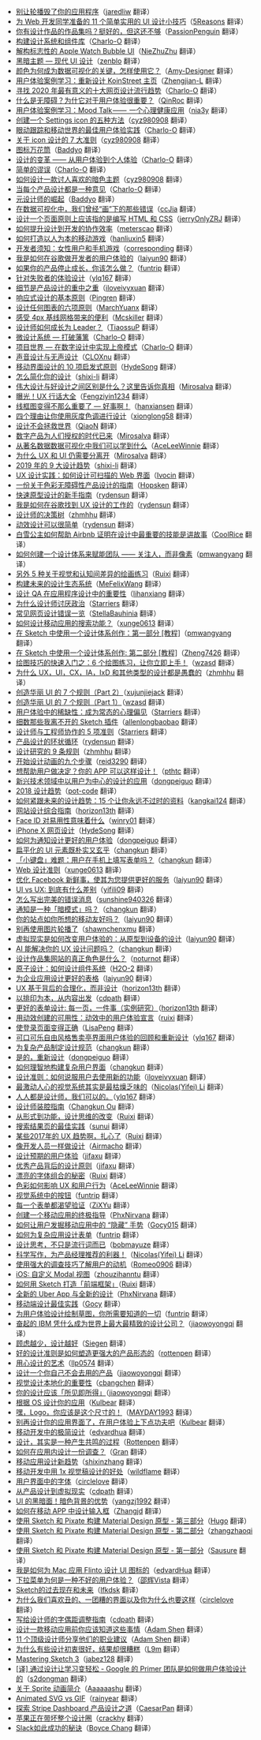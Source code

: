 * [别让轮播毁了你的应用程序](https://juejin.cn/post/7003637296050225189)（[jaredliw](https://github.com/jaredliw) 翻译）
* [为 Web 开发同学准备的 11 个简单实用的 UI 设计小技巧](https://juejin.cn/post/6960922956876742669)（[5Reasons](https://github.com/5Reasons) 翻译）
* [你有设计作品的作品集吗？挺好的，但这还不够](https://juejin.cn/post/6934328263011467277)（[PassionPenguin](https://github.com/PassionPenguin) 翻译）
* [构建设计系统和组件库](https://juejin.cn/post/6924152501805678606)（[Charlo-O](https://github.com/Charlo-O) 翻译）
* [解构标志性的 Apple Watch Bubble UI](https://juejin.cn/post/6919630087843217416)（[NieZhuZhu](https://github.com/NieZhuZhu) 翻译）
* [黑暗主题 — 现代 UI 设计](https://juejin.cn/post/6901856999235911688)（[zenblo](https://github.com/zenblo) 翻译）
* [颜色为何成为数据可视化的关键，怎样使用它？](https://juejin.im/post/6872238362233831432)（[Amy-Designer](https://github.com/Amy-Designer) 翻译）
* [用户体验案例学习：重新设计 KoinStreet 主页](https://juejin.im/post/6869757477928304654)（[Zhengjian-L](https://github.com/Zhengjian-L) 翻译）
* [寻找 2020 年最有意义的十大网页设计流行趋势](https://juejin.im/post/5ed74ee0e51d45788a6d686e)（[Charlo-O](https://github.com/Charlo-O) 翻译）
* [什么是无障碍？为什它对于用户体验很重要？](https://juejin.im/post/5ebf96a5f265da7b9754dd7d)（[QinRoc](https://github.com/QinRoc) 翻译）
* [用户体验案例学习：Mood Talk ——  一个心理健康应用](https://juejin.im/post/5ebbb38ae51d454dca711099)（[nia3y](https://github.com/nia3y) 翻译）
* [创建一个 Settings icon 的五种方法](https://juejin.im/post/5e9e845be51d454709221d1f)（[cyz980908](https://github.com/cyz980908) 翻译）
* [眼动跟踪和移动世界的最佳用户体验实践](https://zhuanlan.zhihu.com/p/120424545)（[Charlo-O](https://github.com/Charlo-O) 翻译）
* [关于 icon 设计的 7 大准则](https://juejin.im/post/5e5dbd3e6fb9a07cd323dd2b)（[cyz980908](https://github.com/cyz980908) 翻译）
* [图标万花筒](https://juejin.im/post/5e0ac4756fb9a048526aa26b)（[Baddyo](https://github.com/Baddyo) 翻译）
* [设计的变革 —— 从用户体验到个人体验](https://juejin.im/post/5e00d1b4f265da33b636145a)（[Charlo-O](https://github.com/Charlo-O) 翻译）
* [简单的谬误](https://juejin.im/post/5eca7e8ee51d45784a354d1c)（[Charlo-O](https://github.com/Charlo-O) 翻译）
* [如何设计一款讨人喜欢的暗色主题](https://juejin.im/post/5dad4ef1f265da5bb86ad294)（[cyz980908](https://github.com/cyz980908) 翻译）
* [当每个产品设计都是一种意见](https://juejin.im/post/5d5a77676fb9a06b1417e4b3)（[Charlo-O](https://github.com/Charlo-O) 翻译）
* [元设计师的崛起](https://juejin.im/post/5d4919e5f265da03a1484008)（[Baddyo](https://github.com/Baddyo) 翻译）
* [在数据可视化中，我们曾经“画”下的那些错误](https://juejin.im/post/5cd39e1de51d453a3a0acb7b)（[ccJia](https://github.com/ccJia) 翻译）
* [设计一个页面原则上应该指的是编写 HTML 和 CSS](https://juejin.im/post/5c6425d6e51d454ba22ba414)（[jerryOnlyZRJ](https://github.com/jerryOnlyZRJ) 翻译）
* [如何提升设计到开发的协作效率](https://juejin.im/post/5b83609de51d4538c210a957)（[meterscao](https://github.com/meterscao) 翻译）
* [如何打造以人为本的移动游戏](https://juejin.im/post/5a61663b518825732f7ecd2a)（[hanliuxin5](https://github.com/hanliuxin5) 翻译）
* [开发者须知：女性用户和手机游戏](https://juejin.im/post/5a4d96fd5188253865099818)（[corresponding](https://github.com/corresponding) 翻译）
* [我是如何在谷歌做开发者的用户体验的](https://juejin.im/post/59a785d46fb9a02493222d77)（[laiyun90](https://github.com/laiyun90) 翻译）
* [如果你的产品停止成长，你该怎么做？](https://juejin.im/post/5985935c518825261a2d222f)（[funtrip](https://github.com/funtrip) 翻译）
* [针对失败者的体验设计](https://juejin.im/post/59013f6eda2f60005de40516)（[ylq167](https://github.com/ylq167) 翻译）
* [细节是产品设计的重中之重](https://juejin.im/post/58ed96aaa22b9d00634732e9)（[iloveivyxuan](https://github.com/iloveivyxuan) 翻译）
* [响应式设计的基本原则](https://juejin.im/post/5d2ed18af265da1ba56b5374)（[Pingren](https://github.com/Pingren) 翻译）
* [设计任何图表的六项原则](https://juejin.im/post/5d27fca7f265da1b5e731f92)（[MarchYuanx](https://github.com/MarchYuanx) 翻译）
* [感受 4px 基线网格带来的便利](https://juejin.im/post/5d09e5ecf265da1b60290798)（[Mcskiller](https://github.com/Mcskiller) 翻译）
* [设计师如何成长为 Leader？](https://juejin.im/post/5d172fca6fb9a07eda032c6f)（[TiaossuP](https://github.com/TiaossuP) 翻译）
* [微设计系统 — 打破藩篱](https://juejin.im/post/5d0335395188255ee806a5da)（[Charlo-O](https://github.com/Charlo-O) 翻译）
* [项目世界 — 在数字设计中实现上帝模式](https://juejin.im/post/5ce63193518825332978ef65)（[Charlo-O](https://github.com/Charlo-O) 翻译）
* [声音设计与无声设计](https://juejin.im/post/5ce354bee51d4510727c7fd1)（[CLOXnu](https://github.com/CLOXnu) 翻译）
* [移动界面设计的 10 项启发式原则](https://juejin.im/post/5cbe6d3d5188250a80187a57)（[HydeSong](https://github.com/HydeSong) 翻译）
* [怎么简化你的设计](https://juejin.im/post/5cbd7ef55188250ab10aaf23)（[shixi-li](https://github.com/shixi-li) 翻译）
* [伟大设计与好设计之间区别是什么？这里告诉你真相](https://juejin.im/post/5cc15d1c5188252d6a6b1886)（[Mirosalva](https://github.com/Mirosalva) 翻译）
* [曝光！UX 行话大全](https://juejin.im/post/5c9f5c49e51d451b8a2af27b)（[Fengziyin1234](https://github.com/Fengziyin1234) 翻译）
* [线框图变得不那么重要了 — 好事啊！](https://juejin.im/post/5c9269edf265da6116245ee9)（[hanxiansen](https://github.com/hanxiansen) 翻译）
* [四个理由让你使用灰度色调进行设计](https://juejin.im/post/5c961b1fe51d456a6743109e)（[xionglong58](https://github.com/xionglong58) 翻译）
* [设计不会拯救世界](https://juejin.im/post/5c966aed5188252d9b3768df)（[QiaoN](https://github.com/QiaoN) 翻译）
* [数字产品为人们授权的时代已来](https://juejin.im/post/5c7e50236fb9a04a0e2deffa)（[Mirosalva](https://github.com/Mirosalva) 翻译）
* [从著名数据数据可视化中我们可以学到什么](https://juejin.im/user/567e246a34f81a1d879e7a14)（[AceLeeWinnie](https://github.com/AceLeeWinnie) 翻译）
* [为什么 UX 和 UI 仍需要分离开](https://juejin.im/post/5c769c44f265da2d8c7ddb71)（[Mirosalva](https://github.com/Mirosalva) 翻译）
* [2019 年的 9 大设计趋势](https://juejin.im/post/5c7355e0f265da2d993d8ceb)（[shixi-li](https://github.com/shixi-li) 翻译）
* [UX 设计实践：如何设计可扫描的 Web 界面](https://juejin.im/post/5c34af846fb9a049a42f39d8)（[Ivocin](https://github.com/Ivocin) 翻译）
* [一份关于色彩无障碍性产品设计的指南](https://juejin.im/post/5c2c233d6fb9a049bd4266b7)（[Hopsken](https://github.com/Hopsken) 翻译）
* [快速原型设计的新手指南](https://juejin.im/user/585b9407da2f6000657a5c0c)（[rydensun](https://github.com/rydensun) 翻译）
* [我是如何在谷歌找到 UX 设计的工作的](https://juejin.im/post/5bea544ff265da6112048e3c)（[rydensun](https://github.com/rydensun) 翻译）
* [设计师的决策树](https://juejin.im/post/5befd61ee51d4557fe34e944)（[zhmhhu](https://github.com/zhmhhu) 翻译）
* [动效设计可以很简单](https://juejin.im/post/5bd11a176fb9a05d101423c0)（[rydensun](https://github.com/rydensun) 翻译）
* [白雪公主如何帮助 Airbnb 证明在设计中最重要的技能是讲故事](https://juejin.im/post/5bb22bc1f265da0a9e53200b)（[CoolRice](https://github.com/CoolRice) 翻译）
* [如何创建一个设计体系来赋能团队 —— 关注人，而非像素](https://juejin.im/post/5bac2a2fe51d450e942f4853)（[pmwangyang](https://github.com/pmwangyang) 翻译）
* [另外 5 种关于视觉和认知间差异的绘画练习](https://juejin.im/post/5baa5b45f265da0ab915cb7f)（[Ruixi](https://github.com/Ruixi) 翻译）
* [构建未来的设计生态系统](https://juejin.im/post/5b992be8f265da0aa3591346)（[MeFelixWang](https://github.com/MeFelixWang) 翻译）
* [设计 QA 在应用程序设计中的重要性](https://juejin.im/post/5b89421651882542da339868)（[lihanxiang](https://github.com/lihanxiang) 翻译）
* [为什么设计师讨厌政治](https://juejin.im/post/5b89599f51882542b03e6d5b)（[Starriers](https://github.com/Starriers) 翻译）
* [常见网页设计错误一览](https://juejin.im/post/5b7984265188254312414c1f)（[StellaBauhinia](https://github.com/StellaBauhinia) 翻译）
* [如何设计移动应用的搜索功能？](https://juejin.im/post/5b692ca251882562b924a6c7)（[xunge0613](https://github.com/xunge0613) 翻译）
* [在 Sketch 中使用一个设计体系创作：第一部分 [教程]](https://juejin.im/post/5b591a655188257bca290b24)（[pmwangyang](https://github.com/pmwangyang) 翻译）
* [在 Sketch 中使用一个设计体系创作: 第二部分 [教程]](https://juejin.im/post/5b5d2a456fb9a04fc80b8f4b)（[Zheng7426](https://github.com/Zheng7426) 翻译）
* [绘图技巧的快速入门之：6 个绘图练习，让你立即上手！](https://juejin.im/post/5b39823fe51d4558ca674cff)（[wzasd](https://github.com/wzasd) 翻译）
* [为什么 UX，UI，CX，IA，IxD 和其他类型的设计都是愚蠢的](https://juejin.im/post/5b3588f2e51d4558dd69a44c)（[zhmhhu](https://github.com/zhmhhu) 翻译）
* [创造华丽 UI 的 7 个规则（Part 2）](https://juejin.im/post/5b2a1554e51d4558cc35b3be)（[xujunjiejack](https://github.com/xujunjiejack) 翻译）
* [创造华丽 UI 的 7 个规则（Part 1）](https://juejin.im/post/5b1dcc7d5188257d7d71946a)（[wzasd](https://github.com/wzasd) 翻译）
* [用户体验中的稀缺性：成为常态的心理偏见](https://juejin.im/post/5aef0943518825672a02d2ca)（[Starriers](https://github.com/Starriers) 翻译）
* [细数那些我离不开的 Sketch 插件](https://juejin.im/post/5ae0623ef265da0b8d419aca)（[allenlongbaobao](https://github.com/allenlongbaobao) 翻译）
* [设计师与工程师协作的 5 项准则](https://juejin.im/post/5ac9e56af265da23945fc201)（[Starriers](https://github.com/Starriers) 翻译）
* [产品设计的环状循环](https://juejin.im/post/5aa74b32f265da23a4047aef)（[rydensun](https://github.com/rydensun) 翻译）
* [设计研究的 9 条规则](https://juejin.im/post/5aa6958a5188255587233477)（[zhmhhu](https://github.com/zhmhhu) 翻译）
* [开始设计动画的九个步骤](https://juejin.im/post/5aa1f965f265da23994e1e1f)（[reid3290](https://github.com/reid3290) 翻译）
* [想帮助用户做决定？你的 APP 可以这样设计！](https://juejin.im/post/5a7194986fb9a01c9f5bbbb2)（[pthtc](https://github.com/pthtc) 翻译）
* [新兴技术领域中以用户为中心的设计的应用](https://juejin.im/post/5a682282f265da3e283a2cca)（[dongpeiguo](https://github.com/dongpeiguo) 翻译）
* [2018 设计趋势](https://juejin.im/post/5a695d88f265da3e58598968)（[pot-code](https://github.com/pot-code) 翻译）
* [如何紧跟未来的设计趋势：15 个让你永远不过时的资料](https://juejin.im/post/5a52d2226fb9a01c9525ebbe)（[kangkai124](https://github.com/kangkai124) 翻译）
* [网站设计综合指南](https://juejin.im/post/5a5abb97518825733f6df3d9)（[horizon13th](https://github.com/horizon13th) 翻译）
* [Face ID 对易用性意味着什么](https://juejin.im/post/5a41d01cf265da432c241943)（[winry01](https://github.com/winry01) 翻译）
* [iPhone X 网页设计](https://juejin.im/post/59e445816fb9a0450670ab82?utm_source=gold-miner&utm_medium=readme&utm_campaign=github)（[HydeSong](https://github.com/HydeSong) 翻译）
* [如何为通知设计更好的用户体验](https://juejin.im/post/59f9b14f518825295f5d411f?utm_source=gold-miner&utm_medium=readme&utm_campaign=github)（[dongpeiguo](https://github.com/dongpeiguo) 翻译）
* [扁平化的 UI 元素既朴实又玄乎](https://juejin.im/post/59c0d3305188256bce40e884?utm_source=gold-miner&utm_medium=readme&utm_campaign=github)（[changkun](https://github.com/changkun) 翻译）
* [「小键盘」难题：用户在手机上填写表单吗？](https://juejin.im/post/59c0e3835188256bcf2e1d22?utm_source=gold-miner&utm_medium=readme&utm_campaign=github)（[changkun](https://github.com/changkun) 翻译）
* [Web 设计准则](https://juejin.im/post/59c9c6f66fb9a00a4d53eec7?utm_source=gold-miner&utm_medium=readme&utm_campaign=github)（[xunge0613](https://github.com/xunge0613) 翻译）
* [优化 Facebook 新鲜事，使其为您提供更好的服务](https://juejin.im/post/59a52a276fb9a024927a43ce?utm_source=gold-miner&utm_medium=readme&utm_campaign=github)（[laiyun90](https://github.com/laiyun90) 翻译）
* [UI vs UX: 到底有什么差别](https://juejin.im/entry/59a62190f265da24843e713d/detail?utm_source=gold-miner&utm_medium=readme&utm_campaign=github)（[yifili09](https://github.com/yifili09) 翻译）
* [怎么写出完美的错误消息](https://juejin.im/post/599cf1596fb9a02481205803?utm_source=gold-miner&utm_medium=readme&utm_campaign=github)（[sunshine940326](https://github.com/sunshine940326) 翻译）
* [通知是一种「暗模式」吗？](https://juejin.im/post/59ae63026fb9a024985f31b5?utm_source=gold-miner&utm_medium=readme&utm_campaign=github)（[changkun](https://github.com/changkun) 翻译）
* [你的站点如你所想的移动友好吗？](https://juejin.im/post/59ae68c0f265da2489159ab4?utm_source=gold-miner&utm_medium=readme&utm_campaign=github)（[laiyun90](https://github.com/laiyun90) 翻译）
* [别再使用图片轮播了](https://juejin.im/post/599cf1596fb9a02481205803?utm_source=gold-miner&utm_medium=readme&utm_campaign=github)（[shawnchenxmu](https://github.com/shawnchenxmu) 翻译）
* [虚拟现实是如何改变用户体验的：从原型到设备的设计](https://juejin.im/post/599683e0f265da24996015cb?utm_source=gold-miner&utm_medium=readme&utm_campaign=github)（[laiyun90](https://github.com/laiyun90) 翻译）
* [AI 能解决你的 UX 设计问题吗？](https://juejin.im/post/5992aa306fb9a03c445df727?utm_source=gold-miner&utm_medium=readme&utm_campaign=github)（[changkun](https://github.com/changkun) 翻译）
* [设计作品集网站的真正角色是什么？](https://juejin.im/post/598959b65188253d2968eaab?utm_source=gold-miner&utm_medium=readme&utm_campaign=github)（[noturnot](https://github.com/noturnot) 翻译）
* [原子设计：如何设计组件系统](https://juejin.im/post/59780066f265da6c3433872f?utm_source=gold-miner&utm_medium=readme&utm_campaign=github)（[H2O-2](https://github.com/H2O-2) 翻译）
* [为企业应用设计更好的表格](https://juejin.im/post/5976ecb65188250c855facc2?utm_source=gold-miner&utm_medium=readme&utm_campaign=github)（[laiyun90](https://github.com/laiyun90) 翻译）
* [UX 基于背后的合理化，而非设计](https://juejin.im/post/5971ce0d51882574623352ca?utm_source=gold-miner&utm_medium=readme&utm_campaign=github)（[horizon13th](https://github.com/horizon13th) 翻译）
* [以排印为本，从内容出发](https://juejin.im/entry/5965c5b26fb9a06ba025074c/detail?utm_source=gold-miner&utm_medium=readme&utm_campaign=github)（[cdpath](https://github.com/cdpath) 翻译）
* [更好的表单设计: 每一页，一件事（实例研究）](https://juejin.im/post/5964c340f265da6c3f70c617?utm_source=gold-miner&utm_medium=readme&utm_campaign=github)（[horizon13th](https://github.com/horizon13th) 翻译）
* [用动效创建的可用性：动效中的用户体验宣言](https://juejin.im/post/595c77a66fb9a06bcb7f92ff?utm_source=gold-miner&utm_medium=readme&utm_campaign=github)（[ruixi](https://github.com/ruixi) 翻译）
* [使登录页面变得正确](https://juejin.im/post/5951e7905188250d98489c6a?utm_source=gold-miner&utm_medium=readme&utm_campaign=github)（[LisaPeng](https://github.com/LisaPeng) 翻译）
* [可口可乐自由风格售卖亭界面用户体验的回顾和重新设计](https://juejin.im/post/594bd720f265da6c4c4fb134?utm_source=gold-miner&utm_medium=readme&utm_campaign=github)（[ylq167](https://github.com/ylq167) 翻译）
* [为复杂产品制定设计规范](https://juejin.im/post/5944b8e55c497d006bdc261a?utm_source=gold-miner&utm_medium=readme&utm_campaign=github)（[changkun](https://github.com/changkun) 翻译）
* [是的，重新设计](https://juejin.im/post/5940e74fa0bb9f006b76a841?utm_source=gold-miner&utm_medium=readme&utm_campaign=github)（[dongpeiguo](https://github.com/dongpeiguo) 翻译）
* [如何理智地构建复杂用户界面](https://juejin.im/post/5937a61f2f301e006b2879a9?utm_source=gold-miner&utm_medium=readme&utm_campaign=github)（[changkun](https://github.com/changkun) 翻译）
* [设计准则：如何说服用户去使用新的功能](https://juejin.im/post/59279b650ce463006b029cbc?utm_source=gold-miner&utm_medium=readme&utm_campaign=github)（[iloveivyxuan](https://github.com/iloveivyxuan) 翻译）
* [最激动人心的视觉系统其实是最枯燥乏味的](https://juejin.im/entry/59228e15a0bb9f005f60915a?utm_source=gold-miner&utm_medium=readme&utm_campaign=github)（[Nicolas(Yifei) Li](https://github.com/yifili09) 翻译）
* [人人都是设计师，我们可以的。](https://juejin.im/post/59157cdf0ce4630069d79857?utm_source=gold-miner&utm_medium=readme&utm_campaign=github)（[ylq167](https://github.com/ylq167) 翻译）
* [设计师装腔指南](https://juejin.im/post/5915880b570c35006932fac9?utm_source=gold-miner&utm_medium=readme&utm_campaign=github)（[Changkun Ou](https://github.com/changkun) 翻译）
* [从形式到功能，设计思维的改变](https://juejin.im/post/58fedca744d9040069f720e4/?utm_source=gold-miner&utm_medium=readme&utm_campaign=github)（[Ruixi](https://github.com/Ruixi) 翻译）
* [搜索结果页的最佳实践](https://juejin.im/post/58da37c761ff4b00607287a6/?utm_source=gold-miner&utm_medium=readme&utm_campaign=github)（[sunui](https://github.com/sunui) 翻译）
* [某些2017年的 UX 趋势啊，扎心了](https://juejin.im/post/58cf5dc22f301e007e52fb2b/?utm_source=gold-miner&utm_medium=readme&utm_campaign=github)（[Ruixi](https://github.com/Ruixi) 翻译）
* [像开发人员一样做设计](https://gold.xitu.io/entry/58b7ba6f8fd9c56d16be6bb0/?utm_source=gold-miner&utm_medium=readme&utm_campaign=github)（[Airmacho](https://github.com/Airmacho) 翻译）
* [设计预期的用户体验](https://gold.xitu.io/entry/58b2d8e9570c3500696f53a5/?utm_source=gold-miner&utm_medium=readme&utm_campaign=github)（[jifaxu](https://github.com/jifaxu) 翻译）
* [优秀产品背后的设计原则](https://gold.xitu.io/entry/58b04c49570c35006960d764/?utm_source=gold-miner&utm_medium=readme&utm_campaign=github)（[jifaxu](https://github.com/jifaxu) 翻译）
* [漂亮的字体组合的秘密](https://gold.xitu.io/entry/58a3b99aac502e0068b0e8fa/?utm_source=gold-miner&utm_medium=readme&utm_campaign=github)（[Ruixi](https://github.com/Ruixi) 翻译）
* [色彩如何影响 UX 和用户行为](https://gold.xitu.io/entry/58a1a44886b599006b47ccda/?utm_source=gold-miner&utm_medium=readme&utm_campaign=github)（[AceLeeWinnie](https://github.com/AceLeeWinnie) 翻译）
* [视觉系统中的按钮](https://gold.xitu.io/entry/58845fa2b123db7389d23bc1/?utm_source=gold-miner&utm_medium=readme&utm_campaign=github)（[funtrip](https://github.com/funtrip) 翻译）
* [每一个表单都渴望验证](https://gold.xitu.io/entry/58845fa2b123db7389d23bc1/?utm_source=gold-miner&utm_medium=readme&utm_campaign=github)（[ZiXYu](https://github.com/ZiXYu) 翻译）
* [创建一个移动应用的终极指导](https://gold.xitu.io/entry/587f05a48d6d810058e20795/?utm_source=gold-miner&utm_medium=readme&utm_campaign=github)（[PhxNirvana](https://github.com/phxnirvana) 翻译）
* [如何让用户发掘移动应用中的 “隐藏” 手势](https://gold.xitu.io/entry/587d72af2f301e00579ed0e3/?utm_source=gold-miner&utm_medium=readme&utm_campaign=github)（[Gocy015](https://github.com/Gocy015) 翻译）
* [如何为复杂应用设计表单](https://gold.xitu.io/entry/5877633b1b69e6006bd1efc3/?utm_source=gold-miner&utm_medium=readme&utm_campaign=github)（[funtrip](https://github.com/funtrip) 翻译）
* [设计思考，不只是流行词而已](https://gold.xitu.io/entry/5873faf4da2f6035a7f4a025?utm_source=gold-miner&utm_medium=readme&utm_campaign=github)（[bobmayuze](https://github.com/bobmayuze) 翻译）
* [科学写作，为产品经理推荐的利器！](https://gold.xitu.io/entry/586b37e7ac502e12d62a3b5d?utm_source=gold-miner&utm_medium=readme&utm_campaign=github)（[Nicolas(Yifei) Li](https://github.com/yifili09) 翻译）
* [使用强大的调查技巧了解用户的动机](https://gold.xitu.io/entry/585a3f9b1b69e6006cb93529/?utm_source=gold-miner&utm_medium=readme&utm_campaign=github)（[Romeo0906](https://github.com/Romeo0906) 翻译）
* [iOS: 自定义 Modal 视图](https://gold.xitu.io/entry/58576ca7128fe1006b7b35a3/?utm_source=gold-miner&utm_medium=readme&utm_campaign=github)（[zhouzihanntu](https://github.com/zhouzihanntu) 翻译）
* [如何用 Sketch 打造「前端框架」](https://gold.xitu.io/entry/5836ad4367f3560065f439dc/?utm_source=gold-miner&utm_medium=readme&utm_campaign=github)（[Ruixi](https://github.com/Ruixi) 翻译）
* [全新的 Uber App 与全新的设计](http://gold.xitu.io/entry/584770f80ce46300578b9b48?utm_source=gold-miner&utm_medium=readme&utm_campaign=github)（[PhxNirvana](https://github.com/phxnirvana) 翻译）
* [移动端设计最佳实践](http://gold.xitu.io/entry/583bd69bac502e006ea8caaa?utm_source=gold-miner&utm_medium=readme&utm_campaign=github)（[Gocy](https://github.com/Gocy015) 翻译）
* [为用户体验设计绘制草图，你所需要知道的一切](http://gold.xitu.io/entry/580cd2c5a22b9d006382cba8?utm_source=gold-miner&utm_medium=readme&utm_campaign=github)（[funtrip](https://github.com/funtrip) 翻译）
* [奋起的 IBM 凭什么成为世界上最大最精致的设计公司？](http://gold.xitu.io/entry/57e8c99b8ac247005bd929a6?utm_source=gold-miner&utm_medium=readme&utm_campaign=github)（[jiaowoyongqi](https://github.com/jiaowoyongqi) 翻译）
* [顾虑越少，设计越好](http://gold.xitu.io/entry/57df4d04a0bb9f0058a4429d?utm_source=gold-miner&utm_medium=readme&utm_campaign=github)（[Siegen](https://github.com/siegeout) 翻译）
* [好的设计准则是如何塑造更强大的产品形态的](http://gold.xitu.io/entry/57db572ed203090069d2e201?utm_source=gold-miner&utm_medium=readme&utm_campaign=github)（[rottenpen](https://github.com/rottenpen) 翻译）
* [用心设计的艺术](http://gold.xitu.io/entry/57d6bd1bd20309006a08e25e?utm_source=gold-miner&utm_medium=readme&utm_campaign=github)（[llp0574](https://github.com/llp0574) 翻译）
* [设计一个你自己不会去用的产品](http://gold.xitu.io/entry/57ce923c816dfa00541bf9a2?utm_source=gold-miner&utm_medium=readme&utm_campaign=github)（[jiaowoyongqi](https://github.com/jiaowoyongqi) 翻译）
* [视觉设计本地化的重要性](http://gold.xitu.io/entry/57ce9d4c7db2a200680f6fc4?utm_source=gold-miner&utm_medium=readme&utm_campaign=github)（[cbangchen](https://github.com/cbangchen) 翻译）
* [你的设计应该「所见即所得」](http://gold.xitu.io/entry/57c5978f128fe1005fdf4858?utm_source=gold-miner&utm_medium=readme&utm_campaign=github)（[jiaowoyongqi](https://github.com/jiaowoyongqi) 翻译）
* [根据 OS 设计你的应用](http://gold.xitu.io/entry/57bebe962e958a006958e73b?utm_source=gold-miner&utm_medium=readme&utm_campaign=github)（[Kulbear](https://github.com/Kulbear) 翻译）
* [嘿，Logo，你应该是这个尺寸的！](http://gold.xitu.io/entry/57bb183279bc440063a6f290?utm_source=gold-miner&utm_medium=readme&utm_campaign=github)（[MAYDAY1993](https://github.com/MAYDAY1993) 翻译）
* [别再设计你的应用界面了，在用户体验上下点功夫吧](http://gold.xitu.io/entry/57b1e47ac4c97100548c964e?utm_source=gold-miner&utm_medium=readme&utm_campaign=github)（[Kulbear](https://github.com/Kulbear) 翻译）
* [移动开发中的极简设计](http://gold.xitu.io/entry/57abf8735bbb500062b1becb?utm_source=gold-miner&utm_medium=readme&utm_campaign=github)（[edvardhua](https://github.com/edvardhua) 翻译）
* [设计，其实是一种产生共鸣的过程](http://gold.xitu.io/entry/57a41ffca341310063262054?utm_source=gold-miner&utm_medium=readme&utm_campaign=github)（[Rottenpen](https://github.com/Rottenpen) 翻译）
* [如何在应用内设计一份调查？](https://gold.xitu.io/entry/579ae2a85bbb500064c9233e?utm_source=gold-miner&utm_medium=readme&utm_campaign=github)（[Gran](https://github.com/graning) 翻译）
* [移动应用设计新趋势](http://gold.xitu.io/entry/5796ee065bbb500063ef3535?utm_source=gold-miner&utm_medium=readme&utm_campaign=github)（[shixinzhang](https://github.com/shixinzhang) 翻译）
* [移动开发中用 1x 视觉稿设计的好处](http://gold.xitu.io/entry/578840f9d342d30058a29968?utm_source=gold-miner&utm_medium=readme&utm_campaign=github)（[wildflame](https://github.com/wild-flame/) 翻译）
* [用户界面中的字体](http://gold.xitu.io/entry/57859bb9d342d300578b1ebf?utm_source=gold-miner&utm_medium=readme&utm_campaign=github)（[circlelove](https://github.com/circlelove) 翻译）
* [从产品设计到虚拟现实](https://gold.xitu.io/entry/5783aa752e958a0054dad3bc?utm_source=gold-miner&utm_medium=readme&utm_campaign=github)（[cdpath](https://github.com/cdpath) 翻译）
* [UI 的黑暗面！暗色背景的优势](https://gold.xitu.io/entry/577c9385a633bd005be7fe7a?utm_source=gold-miner&utm_medium=readme&utm_campaign=github)（[yangzj1992](http://www.qcyoung.com/) 翻译）
* [如何在移动 APP 中设计输入框](http://gold.xitu.io/entry/5745af0a2e958a002db75980?utm_source=gold-miner&utm_medium=readme&utm_campaign=github)（[Zhangjd](https://github.com/zhangjd) 翻译）
* [使用 Sketch 和 Pixate 构建 Material Design 原型 - 第三部分](https://gold.xitu.io/entry/576cc25f2e958a00571dfb5f?utm_source=gold-miner&utm_medium=readme&utm_campaign=github)（[Hugo](https://github.com/xcc3641) 翻译）
* [使用 Sketch 和 Pixate 构建 Material Design 原型 - 第二部分](http://gold.xitu.io/entry/574eb491d342d300434cec1c?utm_source=gold-miner&utm_medium=readme&utm_campaign=github)（[zhangzhaoqi](https://github.com/joddiy) 翻译）
* [使用 Sketch 和 Pixate 构建 Material Design 原型 - 第一部分](http://gold.xitu.io/entry/574d062b2e958a0069335d8e?utm_source=gold-miner&utm_medium=readme&utm_campaign=github)（[Sausure](https://github.com/Sausure) 翻译）
* [我是如何为 Mac 应用 Flinto 设计 UI 图标的](http://gold.xitu.io/entry/57315d571ea4930064f6bd45?utm_source=gold-miner&utm_medium=readme&utm_campaign=github)（[edvardHua](https://github.com/edvardHua) 翻译）
* [下拉菜单为何是一种不好的用户体验？](http://gold.xitu.io/entry/573154c249830c0061bdc180?utm_source=gold-miner&utm_medium=readme&utm_campaign=github)（[邵辉Vista](https://github.com/shaohui10086) 翻译）
* [Sketch的过去现在和未来](http://gold.xitu.io/entry/5721e59771cfe40057521079?utm_source=gold-miner&utm_medium=readme&utm_campaign=github)（[lfkdsk](https://github.com/lfkdsk) 翻译）
* [为什么我们喜欢丑的、一团糟的界面以及你为什么也要这样](http://gold.xitu.io/entry/57172a4f2e958a0054a8ffcf?utm_source=gold-miner&utm_medium=readme&utm_campaign=github)（[circlelove](https://github.com/circlelove) 翻译）
* [写给设计师的字偶距调整指南](http://gold.xitu.io/entry/570e5530c4c971005496adc4?utm_source=gold-miner&utm_medium=readme&utm_campaign=github)（[cdpath](https://github.com/cdpath) 翻译）
* [设计一款移动应用前你应该知道这些事情](http://gold.xitu.io/entry/57034d617db2a200592a5213?utm_source=gold-miner&utm_medium=readme&utm_campaign=github)（[Adam Shen](https://github.com/shenxn) 翻译）
* [11 个顶级设计师分享他们的职业建议](http://gold.xitu.io/entry/56ea5b03731956005d025af3?utm_source=gold-miner&utm_medium=readme&utm_campaign=github)（[Adam Shen](https://github.com/shenxn) 翻译）
* [为什么有些设计初衷很好，结果却很糟糕](http://gold.xitu.io/entry/56e000421532bc005161b4af?utm_source=gold-miner&utm_medium=readme&utm_campaign=github)（[L9m](https://github.com/L9m) 翻译）
* [Mastering Sketch 3](http://gold.xitu.io/entry/5659daf9ddb299ad38f9e446?utm_source=gold-miner&utm_medium=readme&utm_campaign=github)（[jabez128](https://github.com/jabez128) 翻译）
* [[译] 通过设计让学习变轻松 - Google 的 Primer 团队是如何做用户体验设计的](http://gold.xitu.io/entry/56cbbf9671cfe40054e91c02?utm_source=gold-miner&utm_medium=readme&utm_campaign=github)（[s2dongman](https://github.com/s2dongman) 翻译）
* [关于 Sprite 动画简介](http://gold.xitu.io/entry/56d7e5207db2a2005122f2a2?utm_source=gold-miner&utm_medium=readme&utm_campaign=github)（[Aaaaaashu](https://github.com/Aaaaaashu?tab=repositories) 翻译）
* [Animated SVG vs GIF](http://gold.xitu.io/entry/56cb0c95efa631005c3a50f2?utm_source=gold-miner&utm_medium=readme&utm_campaign=github)（[rainyear](https://github.com/rainyear) 翻译）
* [探索 Stripe Dashboard 产品设计之道](http://gold.xitu.io/entry/56c7cad1d342d30054334db5?utm_source=gold-miner&utm_medium=readme&utm_campaign=github)（[CaesarPan](https://github.com/CaesarPan) 翻译）
* [苹果正在带坏整个设计圈](https://github.com/xitu/gold-miner/blob/master/TODO/how-apple.md)（[crackhy](https://github.com/crackhy) 翻译）
* [Slack如此成功的秘诀](http://gold.xitu.io/entry/56cbd5427db2a20051a7dbb2?utm_source=gold-miner&utm_medium=readme&utm_campaign=github)（[Boyce Chang](https://github.com/boycechang) 翻译）
